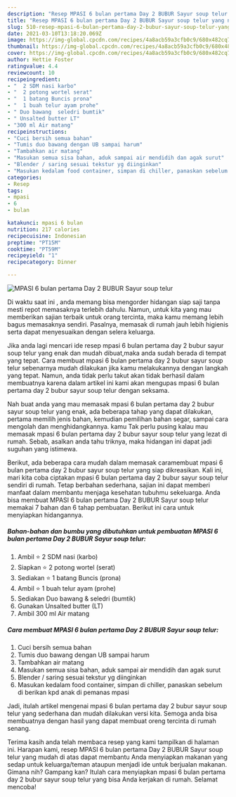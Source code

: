```yaml
---
description: "Resep MPASI 6 bulan pertama Day 2 BUBUR Sayur soup telur yang nikmat Untuk Jualan"
title: "Resep MPASI 6 bulan pertama Day 2 BUBUR Sayur soup telur yang nikmat Untuk Jualan"
slug: 510-resep-mpasi-6-bulan-pertama-day-2-bubur-sayur-soup-telur-yang-nikmat-untuk-jualan
date: 2021-03-10T13:18:20.069Z
image: https://img-global.cpcdn.com/recipes/4a8acb59a3cfb0c9/680x482cq70/mpasi-6-bulan-pertama-day-2-bubur-sayur-soup-telur-foto-resep-utama.jpg
thumbnail: https://img-global.cpcdn.com/recipes/4a8acb59a3cfb0c9/680x482cq70/mpasi-6-bulan-pertama-day-2-bubur-sayur-soup-telur-foto-resep-utama.jpg
cover: https://img-global.cpcdn.com/recipes/4a8acb59a3cfb0c9/680x482cq70/mpasi-6-bulan-pertama-day-2-bubur-sayur-soup-telur-foto-resep-utama.jpg
author: Hettie Foster
ratingvalue: 4.4
reviewcount: 10
recipeingredient:
- "  2 SDM nasi karbo"
- "  2 potong wortel serat"
- "  1 batang Buncis prona"
- "  1 buah telur ayam prohe"
- " Duo bawang  seledri bumtik"
- " Unsalted butter LT"
- "300 ml Air matang"
recipeinstructions:
- "Cuci bersih semua bahan"
- "Tumis duo bawang dengan UB sampai harum"
- "Tambahkan air matang"
- "Masukan semua sisa bahan, aduk sampai air mendidih dan agak surut"
- "Blender / saring sesuai tekstur yg diinginkan"
- "Masukan kedalam food container, simpan di chiller, panaskan sebelum di berikan kpd anak di pemanas mpasi"
categories:
- Resep
tags:
- mpasi
- 6
- bulan

katakunci: mpasi 6 bulan 
nutrition: 217 calories
recipecuisine: Indonesian
preptime: "PT15M"
cooktime: "PT59M"
recipeyield: "1"
recipecategory: Dinner

---
```



![MPASI 6 bulan pertama Day 2 BUBUR Sayur soup telur](https://img-global.cpcdn.com/recipes/4a8acb59a3cfb0c9/680x482cq70/mpasi-6-bulan-pertama-day-2-bubur-sayur-soup-telur-foto-resep-utama.jpg)

Di waktu  saat ini , anda memang bisa mengorder hidangan siap saji tanpa mesti repot memasaknya terlebih dahulu. Namun, untuk kita yang mau memberikan sajian terbaik untuk orang tercinta, maka kamu memang lebih bagus memasaknya sendiri. Pasalnya, memasak di rumah jauh lebih higienis serta dapat menyesuaikan dengan selera keluarga.

Jika anda lagi mencari ide resep mpasi 6 bulan pertama day 2 bubur sayur soup telur yang enak dan mudah dibuat,maka anda sudah berada di tempat yang tepat. Cara membuat mpasi 6 bulan pertama day 2 bubur sayur soup telur  sebenarnya mudah dilakukan jika kamu melakukannya dengan langkah yang tepat. Namun, anda tidak perlu takut akan tidak berhasil dalam membuatnya 
karena dalam artikel ini kami akan mengupas mpasi 6 bulan pertama day 2 bubur sayur soup telur dengan seksama.  



Nah buat anda yang mau memasak mpasi 6 bulan pertama day 2 bubur sayur soup telur yang enak, ada beberapa tahap yang dapat dilakukan, pertama memilih jenis bahan, kemudian pemilihan bahan segar, sampai cara mengolah dan menghidangkannya. kamu Tak perlu pusing kalau mau memasak mpasi 6 bulan pertama day 2 bubur sayur soup telur yang lezat di rumah. Sebab, asalkan anda  tahu triknya, maka hidangan ini dapat jadi suguhan yang istimewa.

Berikut, ada beberapa cara mudah dalam memasak caramembuat mpasi 6 bulan pertama day 2 bubur sayur soup telur yang siap dikreasikan. Kali ini, mari kita coba ciptakan mpasi 6 bulan pertama day 2 bubur sayur soup telur sendiri di rumah. Tetap berbahan sederhana, sajian ini dapat memberi manfaat dalam membantu menjaga kesehatan tubuhmu sekeluarga. Anda bisa membuat MPASI 6 bulan pertama Day 2 BUBUR Sayur soup telur memakai 7 bahan dan 6 tahap pembuatan. Berikut ini cara untuk menyiapkan hidangannya.

<!--inarticleads1-->

##### Bahan-bahan dan bumbu yang dibutuhkan untuk pembuatan MPASI 6 bulan pertama Day 2 BUBUR Sayur soup telur:

1. Ambil  ⭐ 2 SDM nasi (karbo)
1. Siapkan  ⭐ 2 potong wortel (serat)
1. Sediakan  ⭐ 1 batang Buncis (prona)
1. Ambil  ⭐ 1 buah telur ayam (prohe)
1. Sediakan  Duo bawang &amp; seledri (bumtik)
1. Gunakan  Unsalted butter (LT)
1. Ambil 300 ml Air matang




<!--inarticleads2-->

##### Cara membuat MPASI 6 bulan pertama Day 2 BUBUR Sayur soup telur:

1. Cuci bersih semua bahan
1. Tumis duo bawang dengan UB sampai harum
1. Tambahkan air matang
1. Masukan semua sisa bahan, aduk sampai air mendidih dan agak surut
1. Blender / saring sesuai tekstur yg diinginkan
1. Masukan kedalam food container, simpan di chiller, panaskan sebelum di berikan kpd anak di pemanas mpasi




Jadi, itulah artikel mengenai  mpasi 6 bulan pertama day 2 bubur sayur soup telur  yang sederhana dan mudah dilakukan versi kita. Semoga anda bisa membuatnya dengan hasil yang dapat membuat oreng tercinta di rumah senang. 

Terima kasih anda telah membaca resep yang kami tampilkan di halaman ini. Harapan kami, resep  MPASI 6 bulan pertama Day 2 BUBUR Sayur soup telur yang mudah di atas dapat membantu Anda menyiapkan makanan yang sedap untuk keluarga/teman ataupun menjadi ide untuk berjualan makanan. Gimana nih? Gampang kan? Itulah cara menyiapkan mpasi 6 bulan pertama day 2 bubur sayur soup telur yang bisa Anda kerjakan di rumah. Selamat mencoba!

